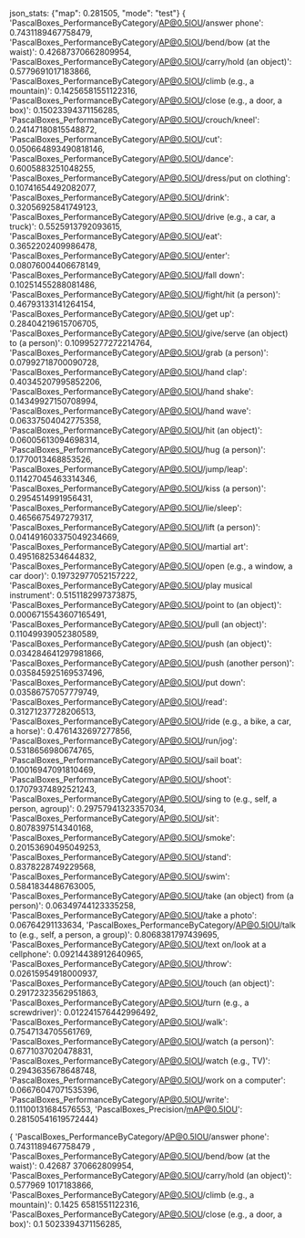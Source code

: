 json_stats: {"map": 0.281505, "mode": "test"}
{ 'PascalBoxes_PerformanceByCategory/AP@0.5IOU/answer phone': 0.7431189467758479,
  'PascalBoxes_PerformanceByCategory/AP@0.5IOU/bend/bow (at the waist)': 0.42687370662809954,
  'PascalBoxes_PerformanceByCategory/AP@0.5IOU/carry/hold (an object)': 0.5779691017183866,
  'PascalBoxes_PerformanceByCategory/AP@0.5IOU/climb (e.g., a mountain)': 0.14256581551122316,
  'PascalBoxes_PerformanceByCategory/AP@0.5IOU/close (e.g., a door, a box)': 0.15023394371156285,
  'PascalBoxes_PerformanceByCategory/AP@0.5IOU/crouch/kneel': 0.24147180815548872,
  'PascalBoxes_PerformanceByCategory/AP@0.5IOU/cut': 0.050664893490818146,
  'PascalBoxes_PerformanceByCategory/AP@0.5IOU/dance': 0.6005883251048255,
  'PascalBoxes_PerformanceByCategory/AP@0.5IOU/dress/put on clothing': 0.10741654492082077,
  'PascalBoxes_PerformanceByCategory/AP@0.5IOU/drink': 0.32056925841749123,
  'PascalBoxes_PerformanceByCategory/AP@0.5IOU/drive (e.g., a car, a truck)': 0.5525913792093615,
  'PascalBoxes_PerformanceByCategory/AP@0.5IOU/eat': 0.3652202409986478,
  'PascalBoxes_PerformanceByCategory/AP@0.5IOU/enter': 0.08076004406678149,
  'PascalBoxes_PerformanceByCategory/AP@0.5IOU/fall down': 0.10251455288081486,
  'PascalBoxes_PerformanceByCategory/AP@0.5IOU/fight/hit (a person)': 0.46793133141264154,
  'PascalBoxes_PerformanceByCategory/AP@0.5IOU/get up': 0.28404219615706705,
  'PascalBoxes_PerformanceByCategory/AP@0.5IOU/give/serve (an object) to (a person)': 0.10995277272214764,
  'PascalBoxes_PerformanceByCategory/AP@0.5IOU/grab (a person)': 0.07992718700090728,
  'PascalBoxes_PerformanceByCategory/AP@0.5IOU/hand clap': 0.40345207995852206,
  'PascalBoxes_PerformanceByCategory/AP@0.5IOU/hand shake': 0.14349927150708994,
  'PascalBoxes_PerformanceByCategory/AP@0.5IOU/hand wave': 0.06337504042775358,
  'PascalBoxes_PerformanceByCategory/AP@0.5IOU/hit (an object)': 0.06005613094698314,
  'PascalBoxes_PerformanceByCategory/AP@0.5IOU/hug (a person)': 0.1770013468853526,
  'PascalBoxes_PerformanceByCategory/AP@0.5IOU/jump/leap': 0.11427045463314346,
  'PascalBoxes_PerformanceByCategory/AP@0.5IOU/kiss (a person)': 0.2954514991956431,
  'PascalBoxes_PerformanceByCategory/AP@0.5IOU/lie/sleep': 0.4656675497279317,
  'PascalBoxes_PerformanceByCategory/AP@0.5IOU/lift (a person)': 0.041491603375049234669,
  'PascalBoxes_PerformanceByCategory/AP@0.5IOU/martial art': 0.4951682534644832,
  'PascalBoxes_PerformanceByCategory/AP@0.5IOU/open (e.g., a window, a car door)': 0.19732977052157222,
  'PascalBoxes_PerformanceByCategory/AP@0.5IOU/play musical instrument': 0.5151182997373875,
  'PascalBoxes_PerformanceByCategory/AP@0.5IOU/point to (an object)': 0.0006715543607165491,
  'PascalBoxes_PerformanceByCategory/AP@0.5IOU/pull (an object)': 0.11049939052380589,
  'PascalBoxes_PerformanceByCategory/AP@0.5IOU/push (an object)': 0.034284641297981866,
  'PascalBoxes_PerformanceByCategory/AP@0.5IOU/push (another person)': 0.035845925169537496,
  'PascalBoxes_PerformanceByCategory/AP@0.5IOU/put down': 0.03586757057779749,
  'PascalBoxes_PerformanceByCategory/AP@0.5IOU/read': 0.31271237728206513,
  'PascalBoxes_PerformanceByCategory/AP@0.5IOU/ride (e.g., a bike, a car, a horse)': 0.4761432697277856,
  'PascalBoxes_PerformanceByCategory/AP@0.5IOU/run/jog': 0.5318656980674765,
  'PascalBoxes_PerformanceByCategory/AP@0.5IOU/sail boat': 0.10016947091810469,
  'PascalBoxes_PerformanceByCategory/AP@0.5IOU/shoot': 0.17079374892521243,
  'PascalBoxes_PerformanceByCategory/AP@0.5IOU/sing to (e.g., self, a person, agroup)': 0.29757941323357034,
  'PascalBoxes_PerformanceByCategory/AP@0.5IOU/sit': 0.8078397514340168,
  'PascalBoxes_PerformanceByCategory/AP@0.5IOU/smoke': 0.20153690495049253,
  'PascalBoxes_PerformanceByCategory/AP@0.5IOU/stand': 0.8378228749229568,
  'PascalBoxes_PerformanceByCategory/AP@0.5IOU/swim': 0.5841834486763005,
  'PascalBoxes_PerformanceByCategory/AP@0.5IOU/take (an object) from (a person)': 0.06349744123335258,
  'PascalBoxes_PerformanceByCategory/AP@0.5IOU/take a photo': 0.06764291133634,
  'PascalBoxes_PerformanceByCategory/AP@0.5IOU/talk to (e.g., self, a person, a group)': 0.8068381797439695,
  'PascalBoxes_PerformanceByCategory/AP@0.5IOU/text on/look at a cellphone': 0.09214438912640965,
  'PascalBoxes_PerformanceByCategory/AP@0.5IOU/throw': 0.02615954918000937,
  'PascalBoxes_PerformanceByCategory/AP@0.5IOU/touch (an object)': 0.29172323562951863,
  'PascalBoxes_PerformanceByCategory/AP@0.5IOU/turn (e.g., a screwdriver)': 0.012241576442996492,
  'PascalBoxes_PerformanceByCategory/AP@0.5IOU/walk': 0.7547134705561769,
  'PascalBoxes_PerformanceByCategory/AP@0.5IOU/watch (a person)': 0.6771037020478831,
  'PascalBoxes_PerformanceByCategory/AP@0.5IOU/watch (e.g., TV)': 0.2943635678648748,
  'PascalBoxes_PerformanceByCategory/AP@0.5IOU/work on a computer': 0.06676047071535396,
  'PascalBoxes_PerformanceByCategory/AP@0.5IOU/write': 0.11100131684576553,
  'PascalBoxes_Precision/mAP@0.5IOU': 0.28150541619572444}

{ 'PascalBoxes_PerformanceByCategory/AP@0.5IOU/answer phone': 0.7431189467758479
,
  'PascalBoxes_PerformanceByCategory/AP@0.5IOU/bend/bow (at the waist)': 0.42687
370662809954,
  'PascalBoxes_PerformanceByCategory/AP@0.5IOU/carry/hold (an object)': 0.577969
1017183866,
  'PascalBoxes_PerformanceByCategory/AP@0.5IOU/climb (e.g., a mountain)': 0.1425
6581551122316,
  'PascalBoxes_PerformanceByCategory/AP@0.5IOU/close (e.g., a door, a box)': 0.1
5023394371156285,